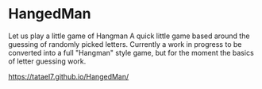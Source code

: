 # HangedMan
Let us play a little game of Hangman
A quick little game based around the guessing of randomly picked letters. Currently a work in progress to 
be converted into a full "Hangman" style game, but for the moment the basics of letter guessing work.

https://tatael7.github.io/HangedMan/
